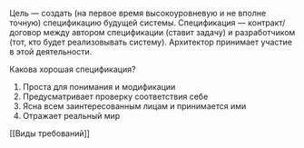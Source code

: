 Цель — создать (на первое время высокоуровневую и не вполне точную) спецификацию будущей системы. 
Спецификация — контракт/договор между автором спецификации (ставит задачу) и разработчиком (тот, кто будет реализовывать систему). 
Архитектор принимает участие в этой деятельности.

Какова хорошая спецификация? 
1) Проста для понимания и модификации 
2) Предусматривает проверку соответствия себе 
3) Ясна всем заинтересованным лицам и принимается ими 
4) Отражает реальный мир

[[Виды требований]]